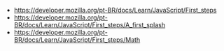 - https://developer.mozilla.org/pt-BR/docs/Learn/JavaScript/First_steps
- https://developer.mozilla.org/pt-BR/docs/Learn/JavaScript/First_steps/A_first_splash
- https://developer.mozilla.org/pt-BR/docs/Learn/JavaScript/First_steps/Math
